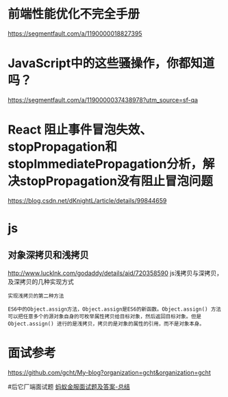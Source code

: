 # 前端性能优化不完全手册
https://segmentfault.com/a/1190000018827395

# JavaScript中的这些骚操作，你都知道吗？
https://segmentfault.com/a/1190000037438978?utm_source=sf-qa

# React 阻止事件冒泡失效、stopPropagation和stopImmediatePropagation分析，解决stopPropagation没有阻止冒泡问题
https://blog.csdn.net/dKnightL/article/details/99844659

# js
## 对象深拷贝和浅拷贝
http://www.lucklnk.com/godaddy/details/aid/720358590
js浅拷贝与深拷贝，及深拷贝的几种实现方式
```
实现浅拷贝的第二种方法

ES6中的Object.assign方法，Object.assign是ES6的新函数。Object.assign() 方法可以把任意多个的源对象自身的可枚举属性拷贝给目标对象，然后返回目标对象。但是 Object.assign() 进行的是浅拷贝，拷贝的是对象的属性的引用，而不是对象本身。
```

# 面试参考
https://github.com/gcht/My-blog?organization=gcht&organization=gcht

#后它厂端面试题
[蚂蚁金服面试题及答案-总结](https://blog.csdn.net/laidanlove250/article/details/83749300?utm_medium=distribute.pc_relevant.none-task-blog-baidujs_title-14&spm=1001.2101.3001.4242)
